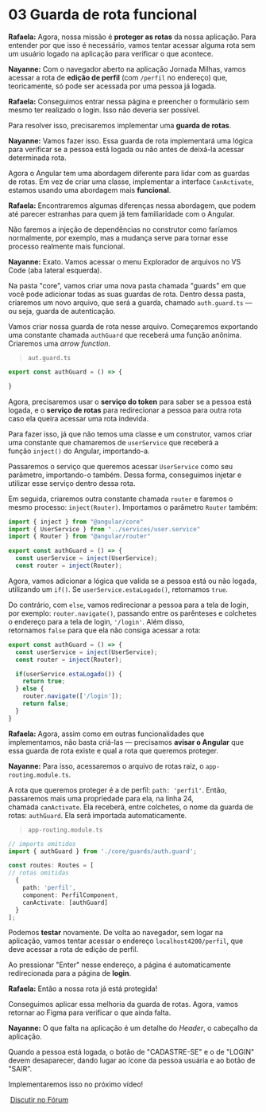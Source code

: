 # 03 Guarda de rota funcional

**Rafaela:** Agora, nossa missão é **proteger as rotas** da nossa aplicação. Para entender por que isso é necessário, vamos tentar acessar alguma rota sem um usuário logado na aplicação para verificar o que acontece.

**Nayanne:** Com o navegador aberto na aplicação Jornada Milhas, vamos acessar a rota de **edição de perfil** (com `/perfil` no endereço) que, teoricamente, só pode ser acessada por uma pessoa já logada.

**Rafaela:** Conseguimos entrar nessa página e preencher o formulário sem mesmo ter realizado o login. Isso não deveria ser possível.

Para resolver isso, precisaremos implementar uma **guarda de rotas**.

**Nayanne:** Vamos fazer isso. Essa guarda de rota implementará uma lógica para verificar se a pessoa está logada ou não antes de deixá-la acessar determinada rota.

Agora o Angular tem uma abordagem diferente para lidar com as guardas de rotas. Em vez de criar uma classe, implementar a interface `CanActivate`, estamos usando uma abordagem mais **funcional**.

**Rafaela:** Encontraremos algumas diferenças nessa abordagem, que podem até parecer estranhas para quem já tem familiaridade com o Angular.

Não faremos a injeção de dependências no construtor como faríamos normalmente, por exemplo, mas a mudança serve para tornar esse processo realmente mais funcional.

**Nayanne:** Exato. Vamos acessar o menu Explorador de arquivos no VS Code (aba lateral esquerda).

Na pasta "core", vamos criar uma nova pasta chamada "guards" em que você pode adicionar todas as suas guardas de rota. Dentro dessa pasta, criaremos um novo arquivo, que será a guarda, chamado `auth.guard.ts` — ou seja, guarda de autenticação.

Vamos criar nossa guarda de rota nesse arquivo. Começaremos exportando uma constante chamada `authGuard` que receberá uma função anônima. Criaremos uma _arrow function_.

> `aut.guard.ts`

```ts
export const authGuard = () => {

}
```

Agora, precisaremos usar o **serviço do token** para saber se a pessoa está logada, e o **serviço de rotas** para redirecionar a pessoa para outra rota caso ela queira acessar uma rota indevida.

Para fazer isso, já que não temos uma classe e um construtor, vamos criar uma constante que chamaremos de `userService` que receberá a função `inject()` do Angular, importando-a.

Passaremos o serviço que queremos acessar `UserService` como seu parâmetro, importando-o também. Dessa forma, conseguimos injetar e utilizar esse serviço dentro dessa rota.

Em seguida, criaremos outra constante chamada `router` e faremos o mesmo processo: `inject(Router)`. Importamos o parâmetro `Router` também:

```ts
import { inject } from "@angular/core"
import { UserService } from "../services/user.service"
import { Router } from "@angular/router"

export const authGuard = () => {
  const userService = inject(UserService);
  const router = inject(Router);
```

Agora, vamos adicionar a lógica que valida se a pessoa está ou não logada, utilizando um `if()`. Se `userService.estaLogado()`, retornamos `true`.

Do contrário, com `else`, vamos redirecionar a pessoa para a tela de login, por exemplo: `router.navigate()`, passando entre os parênteses e colchetes o endereço para a tela de login, `'/login'`. Além disso, retornamos `false` para que ela não consiga acessar a rota:

```ts
export const authGuard = () => {
  const userService = inject(UserService);
  const router = inject(Router);

  if(userService.estaLogado()) {
    return true;
  } else {
    router.navigate(['/login']);
    return false;
  }
}
```

**Rafaela:** Agora, assim como em outras funcionalidades que implementamos, não basta criá-las — precisamos **avisar o Angular** que essa guarda de rota existe e qual a rota que queremos proteger.

**Nayanne:** Para isso, acessaremos o arquivo de rotas raiz, o `app-routing.module.ts`.

A rota que queremos proteger é a de perfil: `path: 'perfil'`. Então, passaremos mais uma propriedade para ela, na linha 24, chamada `canActivate`. Ela receberá, entre colchetes, o nome da guarda de rotas: `authGuard`. Ela será importada automaticamente.

> `app-routing.module.ts`

```ts
// imports omitidos
import { authGuard } from './core/guards/auth.guard';

const routes: Routes = [
// rotas omitidas
  {
    path: 'perfil',
    component: PerfilComponent,
    canActivate: [authGuard]
  }
];
```

Podemos **testar** novamente. De volta ao navegador, sem logar na aplicação, vamos tentar acessar o endereço `localhost4200/perfil`, que deve acessar a rota de edição de perfil.

Ao pressionar "Enter" nesse endereço, a página é automaticamente redirecionada para a página de **login**.

**Rafaela:** Então a nossa rota já está protegida!

Conseguimos aplicar essa melhoria da guarda de rotas. Agora, vamos retornar ao Figma para verificar o que ainda falta.

**Nayanne:** O que falta na aplicação é um detalhe do _Header_, o cabeçalho da aplicação.

Quando a pessoa está logada, o botão de "CADASTRE-SE" e o de "LOGIN" devem desaparecer, dando lugar ao ícone da pessoa usuária e ao botão de "SAIR".

Implementaremos isso no próximo vídeo!

 [Discutir no Fórum](https://cursos.alura.com.br/forum/curso-angular-tokens-jwt-autenticacao-cadastro/exercicio-guarda-de-rota-funcional/135617/novo)